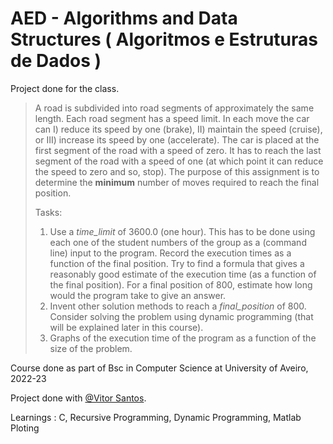 # AED - Algorithms and Data Structures ( Algoritmos e Estruturas de Dados )

Project done for the class.

> A road is subdivided into road segments of approximately the same length. Each road segment has a speed limit. 
In each move the car
can I) reduce its speed by one (brake), II) maintain the speed (cruise), or III) increase its speed by one (accelerate).
The car is placed at the first segment of the road with a speed of zero. It has to reach the last segment of the road
with a speed of one (at which point it can reduce the speed to zero and so, stop). The purpose of this assignment is
to determine the **minimum** number of moves required to reach the final position.</br>
>
> Tasks: </br>
> 1. Use a _time_limit_ of 3600.0 (one hour). This has to be done using
each one of the student numbers of the group as a (command line) input to the program. Record the execution
times as a function of the final position. Try to find a formula that gives a reasonably good estimate of the
execution time (as a function of the final position). For a final position of 800, estimate how long would the
program take to give an answer.
> 2. Invent other solution methods to reach a _final_position_ of 800. <br/>
> Consider solving the problem using dynamic programming (that will be explained later in this course).
> 3. Graphs of the execution time of the program as a function of the size of the problem.

Course done as part of Bsc in Computer Science at University of Aveiro, 2022-23

Project done with [@Vitor Santos](https://github.com/VicS18).

Learnings : C, Recursive Programming, Dynamic Programming, Matlab Ploting